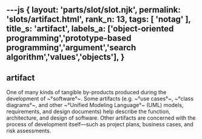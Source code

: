 ---js
{
  layout: 'parts/slot/slot.njk',
  permalink: 'slots/artifact.html',
  rank_n: 13,
  tags: [ 'notag' ],
  title_s: 'artifact',
  labels_a: ['object-oriented programming','prototype-based programming','argument','search algorithm','values','objects'],
}
---
## artifact

One of many kinds of tangible by-products produced during the development of ~°software°~. Some artifacts (e.g. ~°use cases°~, ~°class diagrams°~, and other ~°Unified Modeling Language°~ (UML) models, requirements, and design documents) help describe the function, architecture, and design of software. Other artifacts are concerned with the process of development itself—such as project plans, business cases, and risk assessments.
